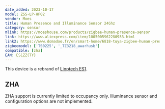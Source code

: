```yaml
---
date_added: 2023-10-17
model: ZSS-LP-HP02
vendor: Moes
title: Human Presence and Illuminance Sensor 24Ghz
category: sensor
mlink: https://moeshouse.com/products/zigbee-human-presence-sensor
link: https://www.aliexpress.com/item/1005005962280933.html
link2: https://www.domadoo.fr/en/smart-home/6818-tuya-zigbee-human-presence-sensor-moes.html
zigbeemodel: ['TS0225', '_TZ3218_awarhusb']
compatible: [zha]
EAN: ES1ZZ(TY)
---
```


This device is a rebrand of [Linptech ES1](Linptech_ES1).

## ZHA

ZHA support is currently limited to occupancy only. Illuminance sensor and configuration options are not implemented.
